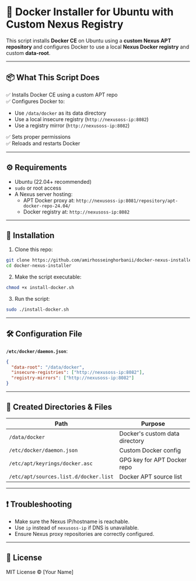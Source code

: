 # 🐳 Docker Installer for Ubuntu with Custom Nexus Registry

This script installs **Docker CE** on Ubuntu using a **custom Nexus APT repository** and configures Docker to use a local **Nexus Docker registry** and custom **data-root**.

---

## 📦 What This Script Does

✅ Installs Docker CE using a custom APT repo  
✅ Configures Docker to:

- Use `/data/docker` as its data directory
- Use a local insecure registry (`http://nexusoss-ip:8082`)
- Use a registry mirror (`http://nexusoss-ip:8082`)

✅ Sets proper permissions  
✅ Reloads and restarts Docker

---

## ⚙️ Requirements

- Ubuntu (22.04+ recommended)
- `sudo` or root access
- A Nexus server hosting:
  - APT Docker proxy at: `http://nexusoss-ip:8081/repository/apt-docker-repo-24.04/`
  - Docker registry at: `http://nexusoss-ip:8082`

---

## 🚀 Installation

1. Clone this repo:

```bash
git clone https://github.com/amirhosseinghorbanii/docker-nexus-installer.git
cd docker-nexus-installer
```

2. Make the script executable:

```bash
chmod +x install-docker.sh
```

3. Run the script:

```bash
sudo ./install-docker.sh
```

---

## 🛠 Configuration File

**`/etc/docker/daemon.json`**:

```json
{
  "data-root": "/data/docker",
  "insecure-registries": ["http://nexusoss-ip:8082"],
  "registry-mirrors": ["http://nexusoss-ip:8082"]
}
```

---

## 📁 Created Directories & Files

| Path                             | Purpose                          |
|----------------------------------|----------------------------------|
| `/data/docker`                   | Docker's custom data directory   |
| `/etc/docker/daemon.json`        | Custom Docker config             |
| `/etc/apt/keyrings/docker.asc`   | GPG key for APT Docker repo      |
| `/etc/apt/sources.list.d/docker.list` | Docker APT source list     |

---

## ❗ Troubleshooting

- Make sure the Nexus IP/hostname is reachable.
- Use `ip` instead of `nexusoss-ip` if DNS is unavailable.
- Ensure Nexus proxy repositories are correctly configured.

---

## 📄 License

MIT License © [Your Name]
